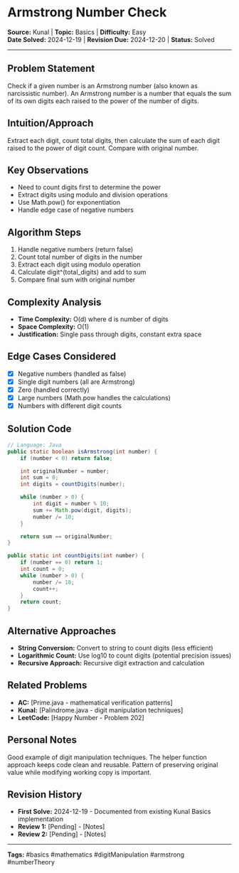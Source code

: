 # Armstrong Number Check

**Source:** Kunal | **Topic:** Basics | **Difficulty:** Easy  
**Date Solved:** 2024-12-19 | **Revision Due:** 2024-12-20 | **Status:** Solved

---

## Problem Statement
Check if a given number is an Armstrong number (also known as narcissistic number). An Armstrong number is a number that equals the sum of its own digits each raised to the power of the number of digits.

## Intuition/Approach
Extract each digit, count total digits, then calculate the sum of each digit raised to the power of digit count. Compare with original number.

## Key Observations
- Need to count digits first to determine the power
- Extract digits using modulo and division operations
- Use Math.pow() for exponentiation
- Handle edge case of negative numbers

## Algorithm Steps
1. Handle negative numbers (return false)
2. Count total number of digits in the number
3. Extract each digit using modulo operation
4. Calculate digit^(total_digits) and add to sum
5. Compare final sum with original number

## Complexity Analysis
- **Time Complexity:** O(d) where d is number of digits
- **Space Complexity:** O(1)
- **Justification:** Single pass through digits, constant extra space

## Edge Cases Considered
- [x] Negative numbers (handled as false)
- [x] Single digit numbers (all are Armstrong)
- [x] Zero (handled correctly)
- [x] Large numbers (Math.pow handles the calculations)
- [x] Numbers with different digit counts

## Solution Code

```java
// Language: Java
public static boolean isArmstrong(int number) {
    if (number < 0) return false; 

    int originalNumber = number;
    int sum = 0;
    int digits = countDigits(number);

    while (number > 0) {
        int digit = number % 10;
        sum += Math.pow(digit, digits);
        number /= 10;
    }

    return sum == originalNumber;
}

public static int countDigits(int number) {
    if (number == 0) return 1;
    int count = 0;
    while (number > 0) {
        number /= 10;
        count++;
    }
    return count;
}
```

## Alternative Approaches
- **String Conversion:** Convert to string to count digits (less efficient)
- **Logarithmic Count:** Use log10 to count digits (potential precision issues)
- **Recursive Approach:** Recursive digit extraction and calculation

## Related Problems
- **AC:** [Prime.java - mathematical verification patterns]
- **Kunal:** [Palindrome.java - digit manipulation techniques]
- **LeetCode:** [Happy Number - Problem 202]

## Personal Notes
Good example of digit manipulation techniques. The helper function approach keeps code clean and reusable. Pattern of preserving original value while modifying working copy is important.

## Revision History
- **First Solve:** 2024-12-19 - Documented from existing Kunal Basics implementation
- **Review 1:** [Pending] - [Notes]
- **Review 2:** [Pending] - [Notes]

---
**Tags:** #basics #mathematics #digitManipulation #armstrong #numberTheory 